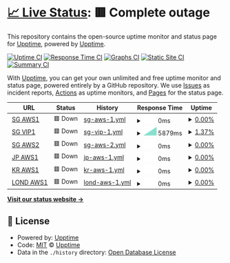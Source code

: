 # [📈 Live Status](https://demo.upptime.js.org): <!--live status--> **🟥 Complete outage**

This repository contains the open-source uptime monitor and status page for [Upptime](https://upptime.js.org), powered by [Upptime](https://github.com/upptime/upptime).

[![Uptime CI](https://github.com/mings420/uptime/workflows/Uptime%20CI/badge.svg)](https://github.com/mings420/uptime/actions?query=workflow%3A%22Uptime+CI%22)
[![Response Time CI](https://github.com/mings420/uptime/workflows/Response%20Time%20CI/badge.svg)](https://github.com/mings420/uptime/actions?query=workflow%3A%22Response+Time+CI%22)
[![Graphs CI](https://github.com/mings420/uptime/workflows/Graphs%20CI/badge.svg)](https://github.com/mings420/uptime/actions?query=workflow%3A%22Graphs+CI%22)
[![Static Site CI](https://github.com/mings420/uptime/workflows/Static%20Site%20CI/badge.svg)](https://github.com/mings420/uptime/actions?query=workflow%3A%22Static+Site+CI%22)
[![Summary CI](https://github.com/mings420/uptime/workflows/Summary%20CI/badge.svg)](https://github.com/mings420/uptime/actions?query=workflow%3A%22Summary+CI%22)

With [Upptime](https://upptime.js.org), you can get your own unlimited and free uptime monitor and status page, powered entirely by a GitHub repository. We use [Issues](https://github.com/upptime/upptime/issues) as incident reports, [Actions](https://github.com/mings420/uptime/actions) as uptime monitors, and [Pages](https://demo.upptime.js.org) for the status page.

<!--start: status pages-->
<!-- This summary is generated by Upptime (https://github.com/upptime/upptime) -->
<!-- Do not edit this manually, your changes will be overwritten -->
<!-- prettier-ignore -->
| URL | Status | History | Response Time | Uptime |
| --- | ------ | ------- | ------------- | ------ |
| <img alt="" src="https://icons.duckduckgo.com/ip3/null.ico" height="13"> [SG AWS1](sgaws1.ip-mings.my.id) | 🟥 Down | [sg-aws-1.yml](https://github.com/mings420/uptime/commits/HEAD/history/sg-aws-1.yml) | <details><summary><img alt="Response time graph" src="./graphs/sg-aws-1/response-time-week.png" height="20"> 0ms</summary><br><a href="https://mings420.github.io/uptime/history/sg-aws-1"><img alt="Response time 464" src="https://img.shields.io/endpoint?url=https%3A%2F%2Fraw.githubusercontent.com%2Fmings420%2Fuptime%2FHEAD%2Fapi%2Fsg-aws-1%2Fresponse-time.json"></a><br><a href="https://mings420.github.io/uptime/history/sg-aws-1"><img alt="24-hour response time 0" src="https://img.shields.io/endpoint?url=https%3A%2F%2Fraw.githubusercontent.com%2Fmings420%2Fuptime%2FHEAD%2Fapi%2Fsg-aws-1%2Fresponse-time-day.json"></a><br><a href="https://mings420.github.io/uptime/history/sg-aws-1"><img alt="7-day response time 0" src="https://img.shields.io/endpoint?url=https%3A%2F%2Fraw.githubusercontent.com%2Fmings420%2Fuptime%2FHEAD%2Fapi%2Fsg-aws-1%2Fresponse-time-week.json"></a><br><a href="https://mings420.github.io/uptime/history/sg-aws-1"><img alt="30-day response time 0" src="https://img.shields.io/endpoint?url=https%3A%2F%2Fraw.githubusercontent.com%2Fmings420%2Fuptime%2FHEAD%2Fapi%2Fsg-aws-1%2Fresponse-time-month.json"></a><br><a href="https://mings420.github.io/uptime/history/sg-aws-1"><img alt="1-year response time 464" src="https://img.shields.io/endpoint?url=https%3A%2F%2Fraw.githubusercontent.com%2Fmings420%2Fuptime%2FHEAD%2Fapi%2Fsg-aws-1%2Fresponse-time-year.json"></a></details> | <details><summary><a href="https://mings420.github.io/uptime/history/sg-aws-1">0.00%</a></summary><a href="https://mings420.github.io/uptime/history/sg-aws-1"><img alt="All-time uptime 6.94%" src="https://img.shields.io/endpoint?url=https%3A%2F%2Fraw.githubusercontent.com%2Fmings420%2Fuptime%2FHEAD%2Fapi%2Fsg-aws-1%2Fuptime.json"></a><br><a href="https://mings420.github.io/uptime/history/sg-aws-1"><img alt="24-hour uptime 0.00%" src="https://img.shields.io/endpoint?url=https%3A%2F%2Fraw.githubusercontent.com%2Fmings420%2Fuptime%2FHEAD%2Fapi%2Fsg-aws-1%2Fuptime-day.json"></a><br><a href="https://mings420.github.io/uptime/history/sg-aws-1"><img alt="7-day uptime 0.00%" src="https://img.shields.io/endpoint?url=https%3A%2F%2Fraw.githubusercontent.com%2Fmings420%2Fuptime%2FHEAD%2Fapi%2Fsg-aws-1%2Fuptime-week.json"></a><br><a href="https://mings420.github.io/uptime/history/sg-aws-1"><img alt="30-day uptime 0.00%" src="https://img.shields.io/endpoint?url=https%3A%2F%2Fraw.githubusercontent.com%2Fmings420%2Fuptime%2FHEAD%2Fapi%2Fsg-aws-1%2Fuptime-month.json"></a><br><a href="https://mings420.github.io/uptime/history/sg-aws-1"><img alt="1-year uptime 6.94%" src="https://img.shields.io/endpoint?url=https%3A%2F%2Fraw.githubusercontent.com%2Fmings420%2Fuptime%2FHEAD%2Fapi%2Fsg-aws-1%2Fuptime-year.json"></a></details>
| <img alt="" src="https://icons.duckduckgo.com/ip3/null.ico" height="13"> [SG VIP1](sgvip1.ip-mings.my.id) | 🟥 Down | [sg-vip-1.yml](https://github.com/mings420/uptime/commits/HEAD/history/sg-vip-1.yml) | <details><summary><img alt="Response time graph" src="./graphs/sg-vip-1/response-time-week.png" height="20"> 5879ms</summary><br><a href="https://mings420.github.io/uptime/history/sg-vip-1"><img alt="Response time 1447" src="https://img.shields.io/endpoint?url=https%3A%2F%2Fraw.githubusercontent.com%2Fmings420%2Fuptime%2FHEAD%2Fapi%2Fsg-vip-1%2Fresponse-time.json"></a><br><a href="https://mings420.github.io/uptime/history/sg-vip-1"><img alt="24-hour response time 0" src="https://img.shields.io/endpoint?url=https%3A%2F%2Fraw.githubusercontent.com%2Fmings420%2Fuptime%2FHEAD%2Fapi%2Fsg-vip-1%2Fresponse-time-day.json"></a><br><a href="https://mings420.github.io/uptime/history/sg-vip-1"><img alt="7-day response time 5879" src="https://img.shields.io/endpoint?url=https%3A%2F%2Fraw.githubusercontent.com%2Fmings420%2Fuptime%2FHEAD%2Fapi%2Fsg-vip-1%2Fresponse-time-week.json"></a><br><a href="https://mings420.github.io/uptime/history/sg-vip-1"><img alt="30-day response time 3502" src="https://img.shields.io/endpoint?url=https%3A%2F%2Fraw.githubusercontent.com%2Fmings420%2Fuptime%2FHEAD%2Fapi%2Fsg-vip-1%2Fresponse-time-month.json"></a><br><a href="https://mings420.github.io/uptime/history/sg-vip-1"><img alt="1-year response time 1447" src="https://img.shields.io/endpoint?url=https%3A%2F%2Fraw.githubusercontent.com%2Fmings420%2Fuptime%2FHEAD%2Fapi%2Fsg-vip-1%2Fresponse-time-year.json"></a></details> | <details><summary><a href="https://mings420.github.io/uptime/history/sg-vip-1">1.37%</a></summary><a href="https://mings420.github.io/uptime/history/sg-vip-1"><img alt="All-time uptime 6.26%" src="https://img.shields.io/endpoint?url=https%3A%2F%2Fraw.githubusercontent.com%2Fmings420%2Fuptime%2FHEAD%2Fapi%2Fsg-vip-1%2Fuptime.json"></a><br><a href="https://mings420.github.io/uptime/history/sg-vip-1"><img alt="24-hour uptime 0.00%" src="https://img.shields.io/endpoint?url=https%3A%2F%2Fraw.githubusercontent.com%2Fmings420%2Fuptime%2FHEAD%2Fapi%2Fsg-vip-1%2Fuptime-day.json"></a><br><a href="https://mings420.github.io/uptime/history/sg-vip-1"><img alt="7-day uptime 1.37%" src="https://img.shields.io/endpoint?url=https%3A%2F%2Fraw.githubusercontent.com%2Fmings420%2Fuptime%2FHEAD%2Fapi%2Fsg-vip-1%2Fuptime-week.json"></a><br><a href="https://mings420.github.io/uptime/history/sg-vip-1"><img alt="30-day uptime 0.95%" src="https://img.shields.io/endpoint?url=https%3A%2F%2Fraw.githubusercontent.com%2Fmings420%2Fuptime%2FHEAD%2Fapi%2Fsg-vip-1%2Fuptime-month.json"></a><br><a href="https://mings420.github.io/uptime/history/sg-vip-1"><img alt="1-year uptime 6.26%" src="https://img.shields.io/endpoint?url=https%3A%2F%2Fraw.githubusercontent.com%2Fmings420%2Fuptime%2FHEAD%2Fapi%2Fsg-vip-1%2Fuptime-year.json"></a></details>
| <img alt="" src="https://icons.duckduckgo.com/ip3/null.ico" height="13"> [SG AWS2](sgawsW.ip-mings.my.id) | 🟥 Down | [sg-aws-2.yml](https://github.com/mings420/uptime/commits/HEAD/history/sg-aws-2.yml) | <details><summary><img alt="Response time graph" src="./graphs/sg-aws-2/response-time-week.png" height="20"> 0ms</summary><br><a href="https://mings420.github.io/uptime/history/sg-aws-2"><img alt="Response time 429" src="https://img.shields.io/endpoint?url=https%3A%2F%2Fraw.githubusercontent.com%2Fmings420%2Fuptime%2FHEAD%2Fapi%2Fsg-aws-2%2Fresponse-time.json"></a><br><a href="https://mings420.github.io/uptime/history/sg-aws-2"><img alt="24-hour response time 0" src="https://img.shields.io/endpoint?url=https%3A%2F%2Fraw.githubusercontent.com%2Fmings420%2Fuptime%2FHEAD%2Fapi%2Fsg-aws-2%2Fresponse-time-day.json"></a><br><a href="https://mings420.github.io/uptime/history/sg-aws-2"><img alt="7-day response time 0" src="https://img.shields.io/endpoint?url=https%3A%2F%2Fraw.githubusercontent.com%2Fmings420%2Fuptime%2FHEAD%2Fapi%2Fsg-aws-2%2Fresponse-time-week.json"></a><br><a href="https://mings420.github.io/uptime/history/sg-aws-2"><img alt="30-day response time 0" src="https://img.shields.io/endpoint?url=https%3A%2F%2Fraw.githubusercontent.com%2Fmings420%2Fuptime%2FHEAD%2Fapi%2Fsg-aws-2%2Fresponse-time-month.json"></a><br><a href="https://mings420.github.io/uptime/history/sg-aws-2"><img alt="1-year response time 429" src="https://img.shields.io/endpoint?url=https%3A%2F%2Fraw.githubusercontent.com%2Fmings420%2Fuptime%2FHEAD%2Fapi%2Fsg-aws-2%2Fresponse-time-year.json"></a></details> | <details><summary><a href="https://mings420.github.io/uptime/history/sg-aws-2">0.00%</a></summary><a href="https://mings420.github.io/uptime/history/sg-aws-2"><img alt="All-time uptime 7.02%" src="https://img.shields.io/endpoint?url=https%3A%2F%2Fraw.githubusercontent.com%2Fmings420%2Fuptime%2FHEAD%2Fapi%2Fsg-aws-2%2Fuptime.json"></a><br><a href="https://mings420.github.io/uptime/history/sg-aws-2"><img alt="24-hour uptime 0.00%" src="https://img.shields.io/endpoint?url=https%3A%2F%2Fraw.githubusercontent.com%2Fmings420%2Fuptime%2FHEAD%2Fapi%2Fsg-aws-2%2Fuptime-day.json"></a><br><a href="https://mings420.github.io/uptime/history/sg-aws-2"><img alt="7-day uptime 0.00%" src="https://img.shields.io/endpoint?url=https%3A%2F%2Fraw.githubusercontent.com%2Fmings420%2Fuptime%2FHEAD%2Fapi%2Fsg-aws-2%2Fuptime-week.json"></a><br><a href="https://mings420.github.io/uptime/history/sg-aws-2"><img alt="30-day uptime 0.00%" src="https://img.shields.io/endpoint?url=https%3A%2F%2Fraw.githubusercontent.com%2Fmings420%2Fuptime%2FHEAD%2Fapi%2Fsg-aws-2%2Fuptime-month.json"></a><br><a href="https://mings420.github.io/uptime/history/sg-aws-2"><img alt="1-year uptime 7.02%" src="https://img.shields.io/endpoint?url=https%3A%2F%2Fraw.githubusercontent.com%2Fmings420%2Fuptime%2FHEAD%2Fapi%2Fsg-aws-2%2Fuptime-year.json"></a></details>
| <img alt="" src="https://icons.duckduckgo.com/ip3/null.ico" height="13"> [JP AWS1](jpaws1.ip-mings.my.id) | 🟥 Down | [jp-aws-1.yml](https://github.com/mings420/uptime/commits/HEAD/history/jp-aws-1.yml) | <details><summary><img alt="Response time graph" src="./graphs/jp-aws-1/response-time-week.png" height="20"> 0ms</summary><br><a href="https://mings420.github.io/uptime/history/jp-aws-1"><img alt="Response time 289" src="https://img.shields.io/endpoint?url=https%3A%2F%2Fraw.githubusercontent.com%2Fmings420%2Fuptime%2FHEAD%2Fapi%2Fjp-aws-1%2Fresponse-time.json"></a><br><a href="https://mings420.github.io/uptime/history/jp-aws-1"><img alt="24-hour response time 0" src="https://img.shields.io/endpoint?url=https%3A%2F%2Fraw.githubusercontent.com%2Fmings420%2Fuptime%2FHEAD%2Fapi%2Fjp-aws-1%2Fresponse-time-day.json"></a><br><a href="https://mings420.github.io/uptime/history/jp-aws-1"><img alt="7-day response time 0" src="https://img.shields.io/endpoint?url=https%3A%2F%2Fraw.githubusercontent.com%2Fmings420%2Fuptime%2FHEAD%2Fapi%2Fjp-aws-1%2Fresponse-time-week.json"></a><br><a href="https://mings420.github.io/uptime/history/jp-aws-1"><img alt="30-day response time 0" src="https://img.shields.io/endpoint?url=https%3A%2F%2Fraw.githubusercontent.com%2Fmings420%2Fuptime%2FHEAD%2Fapi%2Fjp-aws-1%2Fresponse-time-month.json"></a><br><a href="https://mings420.github.io/uptime/history/jp-aws-1"><img alt="1-year response time 289" src="https://img.shields.io/endpoint?url=https%3A%2F%2Fraw.githubusercontent.com%2Fmings420%2Fuptime%2FHEAD%2Fapi%2Fjp-aws-1%2Fresponse-time-year.json"></a></details> | <details><summary><a href="https://mings420.github.io/uptime/history/jp-aws-1">0.00%</a></summary><a href="https://mings420.github.io/uptime/history/jp-aws-1"><img alt="All-time uptime 6.94%" src="https://img.shields.io/endpoint?url=https%3A%2F%2Fraw.githubusercontent.com%2Fmings420%2Fuptime%2FHEAD%2Fapi%2Fjp-aws-1%2Fuptime.json"></a><br><a href="https://mings420.github.io/uptime/history/jp-aws-1"><img alt="24-hour uptime 0.00%" src="https://img.shields.io/endpoint?url=https%3A%2F%2Fraw.githubusercontent.com%2Fmings420%2Fuptime%2FHEAD%2Fapi%2Fjp-aws-1%2Fuptime-day.json"></a><br><a href="https://mings420.github.io/uptime/history/jp-aws-1"><img alt="7-day uptime 0.00%" src="https://img.shields.io/endpoint?url=https%3A%2F%2Fraw.githubusercontent.com%2Fmings420%2Fuptime%2FHEAD%2Fapi%2Fjp-aws-1%2Fuptime-week.json"></a><br><a href="https://mings420.github.io/uptime/history/jp-aws-1"><img alt="30-day uptime 0.00%" src="https://img.shields.io/endpoint?url=https%3A%2F%2Fraw.githubusercontent.com%2Fmings420%2Fuptime%2FHEAD%2Fapi%2Fjp-aws-1%2Fuptime-month.json"></a><br><a href="https://mings420.github.io/uptime/history/jp-aws-1"><img alt="1-year uptime 6.94%" src="https://img.shields.io/endpoint?url=https%3A%2F%2Fraw.githubusercontent.com%2Fmings420%2Fuptime%2FHEAD%2Fapi%2Fjp-aws-1%2Fuptime-year.json"></a></details>
| <img alt="" src="https://icons.duckduckgo.com/ip3/null.ico" height="13"> [KR AWS1](kraws1.ip-mings.my.id) | 🟥 Down | [kr-aws-1.yml](https://github.com/mings420/uptime/commits/HEAD/history/kr-aws-1.yml) | <details><summary><img alt="Response time graph" src="./graphs/kr-aws-1/response-time-week.png" height="20"> 0ms</summary><br><a href="https://mings420.github.io/uptime/history/kr-aws-1"><img alt="Response time 345" src="https://img.shields.io/endpoint?url=https%3A%2F%2Fraw.githubusercontent.com%2Fmings420%2Fuptime%2FHEAD%2Fapi%2Fkr-aws-1%2Fresponse-time.json"></a><br><a href="https://mings420.github.io/uptime/history/kr-aws-1"><img alt="24-hour response time 0" src="https://img.shields.io/endpoint?url=https%3A%2F%2Fraw.githubusercontent.com%2Fmings420%2Fuptime%2FHEAD%2Fapi%2Fkr-aws-1%2Fresponse-time-day.json"></a><br><a href="https://mings420.github.io/uptime/history/kr-aws-1"><img alt="7-day response time 0" src="https://img.shields.io/endpoint?url=https%3A%2F%2Fraw.githubusercontent.com%2Fmings420%2Fuptime%2FHEAD%2Fapi%2Fkr-aws-1%2Fresponse-time-week.json"></a><br><a href="https://mings420.github.io/uptime/history/kr-aws-1"><img alt="30-day response time 0" src="https://img.shields.io/endpoint?url=https%3A%2F%2Fraw.githubusercontent.com%2Fmings420%2Fuptime%2FHEAD%2Fapi%2Fkr-aws-1%2Fresponse-time-month.json"></a><br><a href="https://mings420.github.io/uptime/history/kr-aws-1"><img alt="1-year response time 345" src="https://img.shields.io/endpoint?url=https%3A%2F%2Fraw.githubusercontent.com%2Fmings420%2Fuptime%2FHEAD%2Fapi%2Fkr-aws-1%2Fresponse-time-year.json"></a></details> | <details><summary><a href="https://mings420.github.io/uptime/history/kr-aws-1">0.00%</a></summary><a href="https://mings420.github.io/uptime/history/kr-aws-1"><img alt="All-time uptime 6.95%" src="https://img.shields.io/endpoint?url=https%3A%2F%2Fraw.githubusercontent.com%2Fmings420%2Fuptime%2FHEAD%2Fapi%2Fkr-aws-1%2Fuptime.json"></a><br><a href="https://mings420.github.io/uptime/history/kr-aws-1"><img alt="24-hour uptime 0.00%" src="https://img.shields.io/endpoint?url=https%3A%2F%2Fraw.githubusercontent.com%2Fmings420%2Fuptime%2FHEAD%2Fapi%2Fkr-aws-1%2Fuptime-day.json"></a><br><a href="https://mings420.github.io/uptime/history/kr-aws-1"><img alt="7-day uptime 0.00%" src="https://img.shields.io/endpoint?url=https%3A%2F%2Fraw.githubusercontent.com%2Fmings420%2Fuptime%2FHEAD%2Fapi%2Fkr-aws-1%2Fuptime-week.json"></a><br><a href="https://mings420.github.io/uptime/history/kr-aws-1"><img alt="30-day uptime 0.00%" src="https://img.shields.io/endpoint?url=https%3A%2F%2Fraw.githubusercontent.com%2Fmings420%2Fuptime%2FHEAD%2Fapi%2Fkr-aws-1%2Fuptime-month.json"></a><br><a href="https://mings420.github.io/uptime/history/kr-aws-1"><img alt="1-year uptime 6.95%" src="https://img.shields.io/endpoint?url=https%3A%2F%2Fraw.githubusercontent.com%2Fmings420%2Fuptime%2FHEAD%2Fapi%2Fkr-aws-1%2Fuptime-year.json"></a></details>
| <img alt="" src="https://icons.duckduckgo.com/ip3/null.ico" height="13"> [LOND AWS1](lond1.ip-mings.my.id) | 🟥 Down | [lond-aws-1.yml](https://github.com/mings420/uptime/commits/HEAD/history/lond-aws-1.yml) | <details><summary><img alt="Response time graph" src="./graphs/lond-aws-1/response-time-week.png" height="20"> 0ms</summary><br><a href="https://mings420.github.io/uptime/history/lond-aws-1"><img alt="Response time 273" src="https://img.shields.io/endpoint?url=https%3A%2F%2Fraw.githubusercontent.com%2Fmings420%2Fuptime%2FHEAD%2Fapi%2Flond-aws-1%2Fresponse-time.json"></a><br><a href="https://mings420.github.io/uptime/history/lond-aws-1"><img alt="24-hour response time 0" src="https://img.shields.io/endpoint?url=https%3A%2F%2Fraw.githubusercontent.com%2Fmings420%2Fuptime%2FHEAD%2Fapi%2Flond-aws-1%2Fresponse-time-day.json"></a><br><a href="https://mings420.github.io/uptime/history/lond-aws-1"><img alt="7-day response time 0" src="https://img.shields.io/endpoint?url=https%3A%2F%2Fraw.githubusercontent.com%2Fmings420%2Fuptime%2FHEAD%2Fapi%2Flond-aws-1%2Fresponse-time-week.json"></a><br><a href="https://mings420.github.io/uptime/history/lond-aws-1"><img alt="30-day response time 0" src="https://img.shields.io/endpoint?url=https%3A%2F%2Fraw.githubusercontent.com%2Fmings420%2Fuptime%2FHEAD%2Fapi%2Flond-aws-1%2Fresponse-time-month.json"></a><br><a href="https://mings420.github.io/uptime/history/lond-aws-1"><img alt="1-year response time 273" src="https://img.shields.io/endpoint?url=https%3A%2F%2Fraw.githubusercontent.com%2Fmings420%2Fuptime%2FHEAD%2Fapi%2Flond-aws-1%2Fresponse-time-year.json"></a></details> | <details><summary><a href="https://mings420.github.io/uptime/history/lond-aws-1">0.00%</a></summary><a href="https://mings420.github.io/uptime/history/lond-aws-1"><img alt="All-time uptime 6.95%" src="https://img.shields.io/endpoint?url=https%3A%2F%2Fraw.githubusercontent.com%2Fmings420%2Fuptime%2FHEAD%2Fapi%2Flond-aws-1%2Fuptime.json"></a><br><a href="https://mings420.github.io/uptime/history/lond-aws-1"><img alt="24-hour uptime 0.00%" src="https://img.shields.io/endpoint?url=https%3A%2F%2Fraw.githubusercontent.com%2Fmings420%2Fuptime%2FHEAD%2Fapi%2Flond-aws-1%2Fuptime-day.json"></a><br><a href="https://mings420.github.io/uptime/history/lond-aws-1"><img alt="7-day uptime 0.00%" src="https://img.shields.io/endpoint?url=https%3A%2F%2Fraw.githubusercontent.com%2Fmings420%2Fuptime%2FHEAD%2Fapi%2Flond-aws-1%2Fuptime-week.json"></a><br><a href="https://mings420.github.io/uptime/history/lond-aws-1"><img alt="30-day uptime 0.00%" src="https://img.shields.io/endpoint?url=https%3A%2F%2Fraw.githubusercontent.com%2Fmings420%2Fuptime%2FHEAD%2Fapi%2Flond-aws-1%2Fuptime-month.json"></a><br><a href="https://mings420.github.io/uptime/history/lond-aws-1"><img alt="1-year uptime 6.95%" src="https://img.shields.io/endpoint?url=https%3A%2F%2Fraw.githubusercontent.com%2Fmings420%2Fuptime%2FHEAD%2Fapi%2Flond-aws-1%2Fuptime-year.json"></a></details>

<!--end: status pages-->

[**Visit our status website →**](https://demo.upptime.js.org)

## 📄 License

- Powered by: [Upptime](https://github.com/upptime/upptime)
- Code: [MIT](./LICENSE) © [Upptime](https://upptime.js.org)
- Data in the `./history` directory: [Open Database License](https://opendatacommons.org/licenses/odbl/1-0/)
